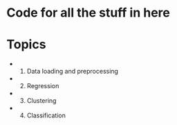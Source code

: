 # Code for all the stuff in here

# Topics

- 1) Data loading and preprocessing
- 2) Regression
- 3) Clustering
- 4) Classification

